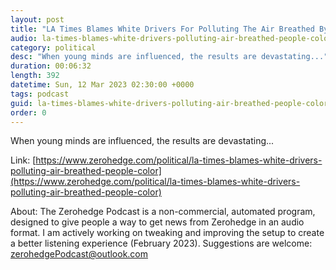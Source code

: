 ```yaml
---
layout: post
title: "LA Times Blames White Drivers For Polluting The Air Breathed By 'People Of Color'"
audio: la-times-blames-white-drivers-polluting-air-breathed-people-color-0
category: political
desc: "When young minds are influenced, the results are devastating..."
duration: 00:06:32
length: 392
datetime: Sun, 12 Mar 2023 02:30:00 +0000
tags: podcast
guid: la-times-blames-white-drivers-polluting-air-breathed-people-color-0
order: 0
---
```

When young minds are influenced, the results are devastating...

Link: [https://www.zerohedge.com/political/la-times-blames-white-drivers-polluting-air-breathed-people-color](https://www.zerohedge.com/political/la-times-blames-white-drivers-polluting-air-breathed-people-color)

About: The Zerohedge Podcast is a non-commercial, automated program, designed to give people a way to get news from Zerohedge in an audio format.  I am actively working on tweaking and improving the setup to create a better listening experience (February 2023).  Suggestions are welcome: [zerohedgePodcast@outlook.com](mailto:zerohedgePodcast@outlook.com)